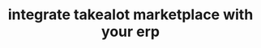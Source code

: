 ---
title: "integrate takealot marketplace with your erp"
heading: takealot marketplace
titleList: takealot marketplace
summary: "Automatically update your important product information such as pricing, stock levels and delivery lead times on the Takealot marketplace."
type: platform
image: "/uploads/logo-platform-takealot.png"
imageAlt: takealot logo
weight: 20
---